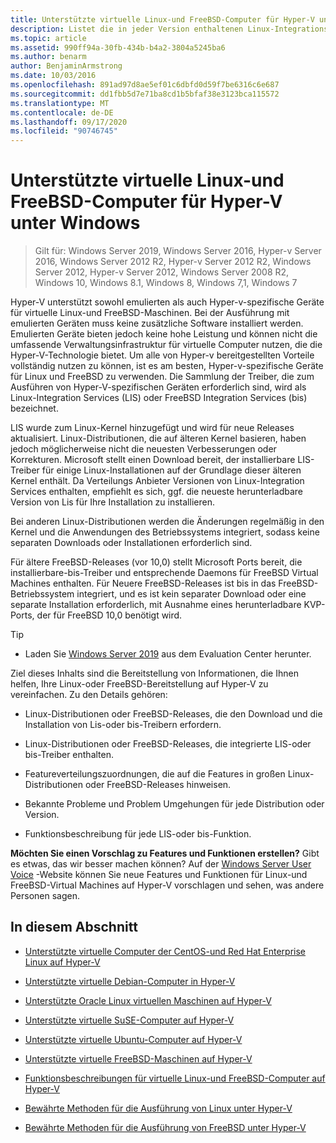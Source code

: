 ```yaml
---
title: Unterstützte virtuelle Linux-und FreeBSD-Computer für Hyper-V unter Windows
description: Listet die in jeder Version enthaltenen Linux-Integrationsdienste und-Funktionen auf.
ms.topic: article
ms.assetid: 990ff94a-30fb-434b-b4a2-3804a5245ba6
ms.author: benarm
author: BenjaminArmstrong
ms.date: 10/03/2016
ms.openlocfilehash: 891ad97d8ae5ef01c6dbfd0d59f7be6316c6e687
ms.sourcegitcommit: dd1fbb5d7e71ba8cd1b5bfaf38e3123bca115572
ms.translationtype: MT
ms.contentlocale: de-DE
ms.lasthandoff: 09/17/2020
ms.locfileid: "90746745"
---
```

# <a name="supported-linux-and-freebsd-virtual-machines-for-hyper-v-on-windows"></a>Unterstützte virtuelle Linux-und FreeBSD-Computer für Hyper-V unter Windows

>Gilt für: Windows Server 2019, Windows Server 2016, Hyper-v Server 2016, Windows Server 2012 R2, Hyper-v Server 2012 R2, Windows Server 2012, Hyper-v Server 2012, Windows Server 2008 R2, Windows 10, Windows 8.1, Windows 8, Windows 7,1, Windows 7

Hyper-V unterstützt sowohl emulierten als auch Hyper-v-spezifische Geräte für virtuelle Linux-und FreeBSD-Maschinen. Bei der Ausführung mit emulierten Geräten muss keine zusätzliche Software installiert werden. Emulierten Geräte bieten jedoch keine hohe Leistung und können nicht die umfassende Verwaltungsinfrastruktur für virtuelle Computer nutzen, die die Hyper-V-Technologie bietet. Um alle von Hyper-v bereitgestellten Vorteile vollständig nutzen zu können, ist es am besten, Hyper-v-spezifische Geräte für Linux und FreeBSD zu verwenden. Die Sammlung der Treiber, die zum Ausführen von Hyper-V-spezifischen Geräten erforderlich sind, wird als Linux-Integration Services (LIS) oder FreeBSD Integration Services (bis) bezeichnet.

LIS wurde zum Linux-Kernel hinzugefügt und wird für neue Releases aktualisiert. Linux-Distributionen, die auf älteren Kernel basieren, haben jedoch möglicherweise nicht die neuesten Verbesserungen oder Korrekturen. Microsoft stellt einen Download bereit, der installierbare LIS-Treiber für einige Linux-Installationen auf der Grundlage dieser älteren Kernel enthält. Da Verteilungs Anbieter Versionen von Linux-Integration Services enthalten, empfiehlt es sich, ggf. die neueste herunterladbare Version von Lis für Ihre Installation zu installieren.

Bei anderen Linux-Distributionen werden die Änderungen regelmäßig in den Kernel und die Anwendungen des Betriebssystems integriert, sodass keine separaten Downloads oder Installationen erforderlich sind.

Für ältere FreeBSD-Releases (vor 10,0) stellt Microsoft Ports bereit, die installierbare-bis-Treiber und entsprechende Daemons für FreeBSD Virtual Machines enthalten. Für Neuere FreeBSD-Releases ist bis in das FreeBSD-Betriebssystem integriert, und es ist kein separater Download oder eine separate Installation erforderlich, mit Ausnahme eines herunterladbare KVP-Ports, der für FreeBSD 10,0 benötigt wird.

> [!TIP]
> - Laden Sie [Windows Server 2019](https://www.microsoft.com/evalcenter/evaluate-windows-server-2019) aus dem Evaluation Center herunter.

Ziel dieses Inhalts sind die Bereitstellung von Informationen, die Ihnen helfen, Ihre Linux-oder FreeBSD-Bereitstellung auf Hyper-V zu vereinfachen. Zu den Details gehören:

* Linux-Distributionen oder FreeBSD-Releases, die den Download und die Installation von Lis-oder bis-Treibern erfordern.

* Linux-Distributionen oder FreeBSD-Releases, die integrierte LIS-oder bis-Treiber enthalten.

* Featureverteilungszuordnungen, die auf die Features in großen Linux-Distributionen oder FreeBSD-Releases hinweisen.

* Bekannte Probleme und Problem Umgehungen für jede Distribution oder Version.

* Funktionsbeschreibung für jede LIS-oder bis-Funktion.

**Möchten Sie einen Vorschlag zu Features und Funktionen erstellen?** Gibt es etwas, das wir besser machen können? Auf der [Windows Server User Voice](https://windowsserver.uservoice.com/forums/295062-linux-support) -Website können Sie neue Features und Funktionen für Linux-und FreeBSD-Virtual Machines auf Hyper-V vorschlagen und sehen, was andere Personen sagen.

## <a name="in-this-section"></a>In diesem Abschnitt

* [Unterstützte virtuelle Computer der CentOS-und Red Hat Enterprise Linux auf Hyper-V](Supported-CentOS-and-Red-Hat-Enterprise-Linux-virtual-machines-on-Hyper-V.md)

* [Unterstützte virtuelle Debian-Computer in Hyper-V](Supported-Debian-virtual-machines-on-Hyper-V.md)

* [Unterstützte Oracle Linux virtuellen Maschinen auf Hyper-V](Supported-Oracle-Linux-virtual-machines-on-Hyper-V.md)

* [Unterstützte virtuelle SuSE-Computer auf Hyper-V](Supported-SUSE-virtual-machines-on-Hyper-V.md)

* [Unterstützte virtuelle Ubuntu-Computer auf Hyper-V](Supported-Ubuntu-virtual-machines-on-Hyper-V.md)

* [Unterstützte virtuelle FreeBSD-Maschinen auf Hyper-V](Supported-FreeBSD-virtual-machines-on-Hyper-V.md)

* [Funktionsbeschreibungen für virtuelle Linux-und FreeBSD-Computer auf Hyper-V](Feature-Descriptions-for-Linux-and-FreeBSD-virtual-machines-on-Hyper-V.md)

* [Bewährte Methoden für die Ausführung von Linux unter Hyper-V](Best-Practices-for-running-Linux-on-Hyper-V.md)

* [Bewährte Methoden für die Ausführung von FreeBSD unter Hyper-V](Best-practices-for-running-FreeBSD-on-Hyper-V.md)
